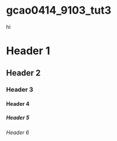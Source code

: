 # gcao0414_9103_tut3

hi

# Header 1
## Header 2
### Header 3
#### Header 4
##### Header 5
###### Header 6